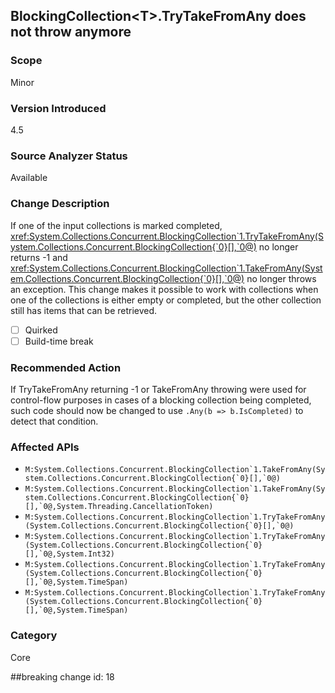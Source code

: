 ## BlockingCollection&lt;T&gt;.TryTakeFromAny does not throw anymore

### Scope
Minor

### Version Introduced
4.5

### Source Analyzer Status
Available

### Change Description

If one of the input collections is marked completed, <xref:System.Collections.Concurrent.BlockingCollection`1.TryTakeFromAny(System.Collections.Concurrent.BlockingCollection{`0}[],`0@)>
no longer returns -1 and
<xref:System.Collections.Concurrent.BlockingCollection`1.TakeFromAny(System.Collections.Concurrent.BlockingCollection{`0}[],`0@)>
no longer throws an exception. This change makes it possible to work with
collections when one of the collections is either empty or completed, but the
other collection still has items that can be retrieved.

- [ ] Quirked
- [ ] Build-time break

### Recommended Action
If TryTakeFromAny returning -1 or TakeFromAny throwing were used for control-flow purposes in cases of a blocking collection being completed, such code should now be changed to use `.Any(b => b.IsCompleted)` to detect that condition.

### Affected APIs
* ``M:System.Collections.Concurrent.BlockingCollection`1.TakeFromAny(System.Collections.Concurrent.BlockingCollection{`0}[],`0@)``
* ``M:System.Collections.Concurrent.BlockingCollection`1.TakeFromAny(System.Collections.Concurrent.BlockingCollection{`0}[],`0@,System.Threading.CancellationToken)``
* ``M:System.Collections.Concurrent.BlockingCollection`1.TryTakeFromAny(System.Collections.Concurrent.BlockingCollection{`0}[],`0@)``
* ``M:System.Collections.Concurrent.BlockingCollection`1.TryTakeFromAny(System.Collections.Concurrent.BlockingCollection{`0}[],`0@,System.Int32)``
* ``M:System.Collections.Concurrent.BlockingCollection`1.TryTakeFromAny(System.Collections.Concurrent.BlockingCollection{`0}[],`0@,System.TimeSpan)``
* ``M:System.Collections.Concurrent.BlockingCollection`1.TryTakeFromAny(System.Collections.Concurrent.BlockingCollection{`0}[],`0@,System.TimeSpan)``

### Category
Core

##breaking change id: 18
